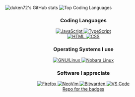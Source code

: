 ![duken72's GitHub stats](https://github-readme-stats.vercel.app/api?username=duken72&hide=stars,contribs&theme=merko)
![Top Coding Languages](https://github-readme-stats.vercel.app/api/top-langs/?username=duken72&layout=compact&hide_progress=true)

<div align="center">
 <div>
  <h3>Coding Languages</h3>
  <a href="#">
   <img alt="JavaScript" src="https://img.shields.io/badge/javascript-%23323330.svg?style=for-the-badge&logo=javascript&logoColor=%23F7DF1E">
  </a>
  <a href="https://www.typescriptlang.org/">
   <img alt="TypeScript" src="https://img.shields.io/badge/typescript-%23007ACC.svg?style=for-the-badge&logo=typescript&logoColor=white">
  </a>
  <br>
  <a href="#">
   <img alt="HTML" src="https://img.shields.io/badge/html5-%23E34F26.svg?style=for-the-badge&logo=html5&logoColor=white">
  </a>
  <a href="#">
   <img alt="CSS" src="https://img.shields.io/badge/css3-%231572B6.svg?style=for-the-badge&logo=css3&logoColor=white">
  </a>
 </div>
 <div>
  <h3>Operating Systems I use</h3>
  <a href="https://kernel.org/">
   <img alt="GNU/Linux" src="https://img.shields.io/static/v1?style=for-the-badge&logo=linux&logoColor=black&color=fcc624&label&message=GNU%2FLinux">
  </a>
  <a href="https://nixos.org/guides/how-nix-works/">
   <img alt="Nobara Linux" src="https://img.shields.io/static/v1?style=for-the-badge&logo=NixOS&logoColor=white&color=25385f&label&message=NixOS">
  </a>
 </div>
 <div>
  <h3>Software I appreciate</h3>
  <a href="https://firefox.com/">
   <img alt="Firefox" src="https://img.shields.io/badge/Firefox-FF7139?style=for-the-badge&logo=Firefox-Browser&logoColor=white">
  </a>
  <a href="https://neovim.io/">
   <img alt="NeoVim" src="https://img.shields.io/badge/NeoVim-%2357A143.svg?&style=for-the-badge&logo=neovim&logoColor=white">
  </a>
  <a href="https://bitwarden.com/">
   <img alt="Bitwarden" src="https://img.shields.io/badge/bitwarden-%23175DDC.svg?style=for-the-badge&logo=bitwarden&logoColor=white">
  </a>
  <a href="https://code.visualstudio.com/">
   <img alt="VS Code" src="https://img.shields.io/static/v1?style=for-the-badge&logo=visual-studio-code&logoColor=white&color=0078d7&label=&message=VS%20Code">
  </a>
 </div>

 <div>
  <a href="https://github.com/Ileriayo/markdown-badges">Repo for the badges</a>
 </div>
 <br>

</div>
